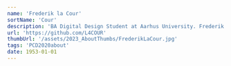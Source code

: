 ```yaml
---
name: 'Frederik la Cour'
sortName: 'Cour'
description: 'BA Digital Design Student at Aarhus University. Frederik has a general interest in creative coding, audio-design and software culture. Moreover, he has a particular interest in exploring performative coding practices. In his practice he explores; the capabilities of algorithmic music, audio-visual interfaces, and interoperability of audio software and modular hardware'
url: 'https://github.com/L4COUR'
thumbUrl: '/assets/2023_AboutThumbs/FrederikLaCour.jpg'
tags: 'PCD2020about'
date: 1953-01-01
---
```


